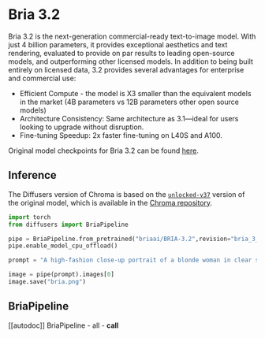 <!--Copyright 2025 The HuggingFace Team. All rights reserved.

Licensed under the Apache License, Version 2.0 (the "License"); you may not use this file except in compliance with
the License. You may obtain a copy of the License at

http://www.apache.org/licenses/LICENSE-2.0

Unless required by applicable law or agreed to in writing, software distributed under the License is distributed on
an "AS IS" BASIS, WITHOUT WARRANTIES OR CONDITIONS OF ANY KIND, either express or implied. See the License for the
specific language governing permissions and limitations under the License.
-->

# Bria 3.2

Bria 3.2 is the next-generation commercial-ready text-to-image model. With just 4 billion parameters, it provides exceptional aesthetics and text rendering, evaluated to provide on par results to leading open-source models, and outperforming other licensed models.
In addition to being built entirely on licensed data, 3.2 provides several advantages for enterprise and commercial use:

- Efficient Compute - the model is X3 smaller than the equivalent models in the market (4B parameters vs 12B parameters other open source models)
- Architecture Consistency: Same architecture as 3.1—ideal for users looking to upgrade without disruption.
- Fine-tuning Speedup: 2x faster fine-tuning on L40S and A100.

Original model checkpoints for Bria 3.2 can be found [here](https://huggingface.co/briaai/BRIA-3.2).


## Inference

The Diffusers version of Chroma is based on the [`unlocked-v37`](https://huggingface.co/lodestones/Chroma/blob/main/chroma-unlocked-v37.safetensors) version of the original model, which is available in the [Chroma repository](https://huggingface.co/lodestones/Chroma).

```python
import torch
from diffusers import BriaPipeline

pipe = BriaPipeline.from_pretrained("briaai/BRIA-3.2",revision="bria_3_2_diffusers", torch_dtype=torch.bfloat16)
pipe.enable_model_cpu_offload()

prompt = "A high-fashion close-up portrait of a blonde woman in clear sunglasses. The image uses a bold teal and red color split for dramatic lighting. The background is a simple teal-green. The photo is sharp and well-composed, and is designed for viewing with anaglyph 3D glasses for optimal effect. It looks professionally done."

image = pipe(prompt).images[0]
image.save("bria.png")
```


## BriaPipeline

[[autodoc]] BriaPipeline
	- all
	- __call__

